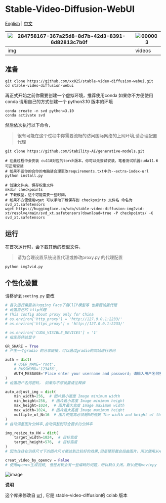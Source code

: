 # Stable-Video-Diffusion-WebUI


[English](README.md) | [中文](README_zh.md)



|![284758167-367a25d8-8d7b-42d3-8391-6d82813c7b0f](https://github.com/xx025/stable-video-diffusion-webui/assets/71559822/00a0be47-a6e6-4c77-9bbc-ff8b5d899cfe) |![000003](https://github.com/xx025/stable-video-diffusion-webui/assets/71559822/8f53ac31-04fe-4e78-bbe0-625e690267cc) |
|---------------------------------|----------------------------------|
| img                     | videos                      |



## 准备


```shelll
git clone https://github.com/xx025/stable-video-diffusion-webui.git
cd stable-video-diffusion-webui
```
再正式开始之前你需要创建一个虚拟环境，推荐使用conda
如果你不方便使用 conda 请用自己的方式创建一个 python3.10 版本的环境

```shell
conda create -n svd python=3.10 
conda activate svd
```

然后依次执行以下命令，
> 很有可能在这个过程中你需要流畅的访问国际网络的上网环境,请合理配置代理

```shell
git clone https://github.com/Stability-AI/generative-models.git

# 在此过程中会安装 cu118对应的torch版本，你可以先尝试安装，笔者测试机器cuda11.6 可正常安装 
# 如果不适你的合你的电脑请合理更改requirements.txt中的--extra-index-url
python install.py

# 创建文件夹，保存权重文件
mkdir checkpoints 
# 下载模型，这个可能需要一些时间，
# 如果不方便使用wget 可以手动下载保存到 checkpoints 文件名 命名为 svd_xt.safetensors
wget https://huggingface.co/vdo/stable-video-diffusion-img2vid-xt/resolve/main/svd_xt.safetensors?download=true -P checkpoints/ -O svd_xt.safetensors
```

## 运行

在首次运行时，会下载其他的模型文件，

> 请为合理设置系统设置代理或修改proxy.py 的代理配置

```shell
python img2vid.py
```




## 个性化设置

请移步到`seeting.py` 更改

```python
# 首次运行需要从Hugging Face下载ClIP模型等 也需要设置代理
# 设置自己的 http代理
# This config about proxy only for China
# os.environ['http_proxy'] = 'http://127.0.0.1:2233/'
# os.environ['https_proxy'] = 'http://127.0.0.1:2233/'

# os.environ['CUDA_VISIBLE_DEVICES'] = '1'
# 指定英伟达显卡

GR_SHARE = True
# 产生一个gradio 的分享链接，可以通过gradio的网站进行访问

auth = dict(
    # USER_NAME='root',
    # PASSWORD='123456',
    AUTH_MESSAGE='Place enter your username and password; 请输入用户名何密码',
)
# 设置用户名何密码， 如果你不想设置请注释掉

auto_adjust_img = dict(
    min_width=256,  # 图片最小宽度 Image minimum width
    min_height=256,  # 图片最小高度 Image minimum height
    max_height=1024,  # 图片最大宽度 Image maximum width
    max_width=1024,  # 图片最大高度 Image maximum height
    multiple_of_N=16  # 图片的宽高必须是N的倍数 The width and height of the image must be a multiple of N
)
# 自动调整图片分辨率,自动调整到符合要求的分辨率

img_resize_to_HW = dict(
    target_width=1024,  # 目标宽度
    target_height=576,  # 目标高度
)
# 因为往往在训练尺寸下的图片尺寸能达到比较好的效果,但是硬剪裁会扭曲图片，所以使用从中心剪裁

creat_video_by_opencv = False
# 使用opencv生成视频, 但是发现会有一些编码的问题，所以默认关闭，默认使用moviepy
```



![image](https://github.com/xx025/stable-video-diffusion-webui/assets/71559822/ced032dd-3dda-4440-b72e-3f281d146e56)


**说明**

这个库来修改自 [url](https://github.com/mkshing/notebooks/blob/main/stable_video_diffusion_img2vid.ipynb)  , 它是 stable-video-diffusion的 colab 版本
